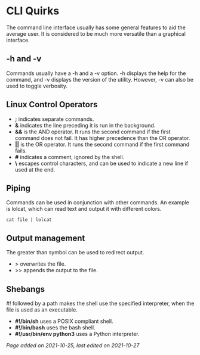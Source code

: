 # CLI Quirks
The command line interface usually has some general features to aid the average user.
It is considered to be much more versatile than a graphical interface.

## -h and -v
Commands usually have a -h and a -v option. -h displays the help for the
command, and -v displays the version of the utility. However, -v can also be
used to toggle verbosity.

## Linux Control Operators
- **;** indicates separate commands.
- **&** indicates the line preceding it is run in the background.
- **&&** is the AND operator. It runs the second command if the first command does not fail. It has higher precedence than the OR operator.
- **||** is the OR operator. It runs the second command if the first command fails.
- **#** indicates a comment, ignored by the shell.
- **\\** escapes control characters, and can be used to indicate a new line if used at the end.

## Piping
Commands can be used in conjunction with other commands. An example is lolcat, which can read text and output it with different colors.

<code>cat file | lolcat</code>

## Output management
The greater than symbol can be used to redirect output.
- \> overwrites the file.
- \>> appends the output to the file.

## Shebangs
#! followed by a path makes the shell use the specified interpreter, when the file is used as an executable.
- **#!/bin/sh** uses a POSIX compliant shell.
- **#!/bin/bash** uses the bash shell.
- **#!/usr/bin/env python3** uses a Python interpreter.

*Page added on 2021-10-25, last edited on 2021-10-27*

